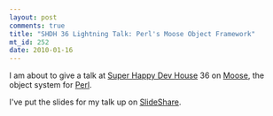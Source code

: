 ```yaml
--- 
layout: post
comments: true
title: "SHDH 36 Lightning Talk: Perl's Moose Object Framework"
mt_id: 252
date: 2010-01-16
---
```

I am about to give a talk at [Super Happy Dev House](http://superhappydevhouse.org/) 36 on [Moose](http://search.cpan.org/dist/Moose/lib/Moose.pm), the object system for [Perl](http://perl.org).

I've put the slides for my talk up on [SlideShare](http://www.slideshare.net/dinomite/learning-moose-lightning).
